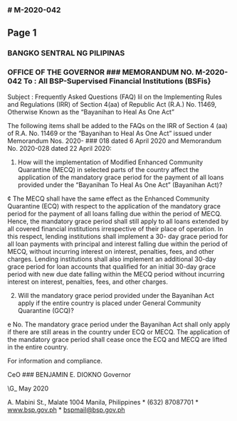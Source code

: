 ### # M-2020-042

## Page 1

### BANGKO SENTRAL NG PILIPINAS

### OFFICE OF THE GOVERNOR ### MEMORANDUM NO. M-2020- 042 To : All BSP-Supervised Financial Institutions (BSFis}

Subject : Frequently Asked Questions (FAQ) lil on the Implementing Rules and Regulations (IRR) of Section 4(aa) of Republic Act (R.A.) No. 11469, Otherwise Known as the “Bayanihan to Heal As One Act”

The following items shall be added to the FAQs on the IRR of Section 4 (aa) of R.A. No. 11469 or the “Bayanihan to Heal As One Act” issued under Memorandum Nos. 2020- ### 018 dated 6 April 2020 and Memorandum No. 2020-028 dated 22 April 2020:

1. How will the implementation of Modified Enhanced Community Quarantine (MECQ) in selected parts of the country affect the application of the mandatory grace period for the payment of all loans provided under the “Bayanihan To Heal As One Act” (Bayanihan Act)?

¢ The MECQ shall have the same effect as the Enhanced Community Quarantine (ECQ) with respect to the application of the mandatory grace period for the payment of all loans falling due within the period of MECQ. Hence, the mandatory grace period shall still apply to all loans extended by all covered financial institutions irrespective of their place of operation. In this respect, lending institutions shall implement a 30- day grace period for all loan payments with principal and interest falling due within the period of MECQ, without incurring interest on interest, penalties, fees, and other charges. Lending institutions shall also implement an additional 30-day grace period for loan accounts that qualified for an initial 30-day grace period with new due date falling within the MECQ period without incurring interest on interest, penalties, fees, and other charges.

2. Will the mandatory grace period provided under the Bayanihan Act apply if the entire country is placed under General Community Quarantine (GCQ)?

e No. The mandatory grace period under the Bayanihan Act shall only apply if there are still areas in the country under ECQ or MECQ. The application of the mandatory grace period shall cease once the ECQ and MECQ are lifted in the entire country.

For information and compliance.

CeO ### BENJAMIN E. DIOKNO Governor

\G_ May 2020

A. Mabini St., Malate 1004 Manila, Philippines * (632) 87087701 * www.bsp.gov.ph * bspmail@bsp.gov.ph 